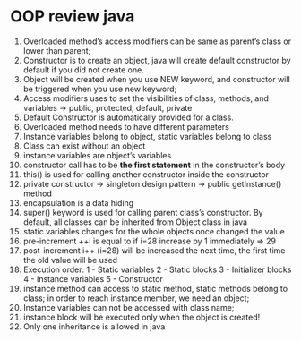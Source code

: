 
# OOP review java

1. Overloaded method’s access modifiers can be same as parent’s class or lower than parent;
2. Constructor is to create an object, java will create default constructor by default if you did not create one.
3. Object will be created when you use NEW keyword, and constructor will be triggered when you use new keyword;
4. Access modifiers uses to set the visibilities of class, methods, and variables → public, protected, default, private
5. Default Constructor is automatically provided for a class.
6. Overloaded method needs to have different parameters
7. Instance variables belong to object, static variables belong to class
8. Class can exist without an object
9. instance variables are object’s variables
10. constructor call has to be **the first statement** in the constructor’s body
11. this() is used for calling another constructor inside the constructor
12. private constructor → singleton design pattern → public getInstance() method
13. encapsulation is a data hiding
14. super() keyword is used for calling parent class’s constructor. By default, all classes can be inherited from Object class in java
15. static variables changes for the whole objects once changed the value
16. pre-increment ++i is equal to if i=28 increase by 1 immediately ⇒ 29
17. post-increment i++ (i=28) will be increased the next time, the first time the old value will be used
18. Execution order:
    1 - Static variables
    2 - Static blocks
    3 - Initializer blocks
    4 - Instance variables
    5 - Constructor
19. instance method can access to static method, static methods belong to class; in order to reach instance member, we need an object;
20. Instance variables can not be accessed with class name;
21. instance block will be executed only when the object is created!
22. Only one inheritance is allowed in java
